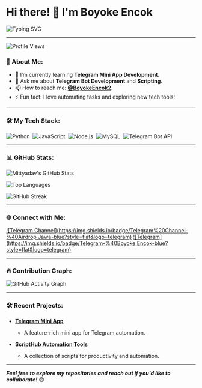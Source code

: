 # Hi there! 👋 I'm Boyoke Encok

![Typing SVG](https://readme-typing-svg.herokuapp.com?font=Fira+Code&size=24&pause=1000&color=F75C7E&width=435&lines=Welcome+to+my+GitHub+profile!;I+am+a+passionate+developer.;Building+cool+projects+is+what+I+do!)

---

![Profile Views](https://komarev.com/ghpvc/?username=Boyoke-Encok&label=Profile%20views&color=0e75b6&style=flat)

### 🌟 About Me:

- 🌱 I’m currently learning **Telegram Mini App Development**.
- 💬 Ask me about **Telegram Bot Development** and **Scripting**.
- 📫 How to reach me: [**@BoyokeEncok2**](https://t.me/BoyokeEncok2).
- ⚡ Fun fact: I love automating tasks and exploring new tech tools!

---

### 🛠️ My Tech Stack:

![Python](https://img.shields.io/badge/-Python-05122A?style=flat&logo=python)&nbsp;
![JavaScript](https://img.shields.io/badge/-JavaScript-05122A?style=flat&logo=javascript)&nbsp;
![Node.js](https://img.shields.io/badge/-Node.js-05122A?style=flat&logo=node.js)&nbsp;
![MySQL](https://img.shields.io/badge/-MySQL-05122A?style=flat&logo=mysql)&nbsp;
![Telegram Bot API](https://img.shields.io/badge/-Telegram%20Bot%20API-05122A?style=flat&logo=telegram)&nbsp;

---

### 📊 GitHub Stats:

![Mittyadav's GitHub Stats](https://github-readme-stats.vercel.app/api?username=Boyoke-Encok&show_icons=true&theme=radical)

![Top Languages](https://github-readme-stats.vercel.app/api/top-langs/?username=Boyoke-Encok&layout=compact&theme=radical)

![GitHub Streak](https://github-readme-streak-stats.herokuapp.com/?user=Boyoke-Encok&theme=radical)

---

### 🌐 Connect with Me:

[![Telegram Channel](https://img.shields.io/badge/Telegram%20Channel-%40Airdrop Jawa-blue?style=flat&logo=telegram)](https://t.me/mysqlproject)
[![Telegram](https://img.shields.io/badge/Telegram-%40Boyoke Encok-blue?style=flat&logo=telegram)](https://t.me/BoyokeEncok2)

---

### 🔥 Contribution Graph:

![GitHub Activity Graph](https://github-readme-activity-graph.vercel.app/graph?username=Boyoke-Encok&bg_color=0d1117&color=ffffff&line=ff75a0&point=f4e3f3&area=true&hide_border=true)

---

### 🛠️ Recent Projects:

- **[Telegram Mini App](https://github.com/Boyoke-Encok)**
  - A feature-rich mini app for Telegram automation.

- **[ScriptHub Automation Tools](https://github.com/Boyoke-Encok)**
  - A collection of scripts for productivity and automation.

---

_**Feel free to explore my repositories and reach out if you'd like to collaborate!**_ 😄
